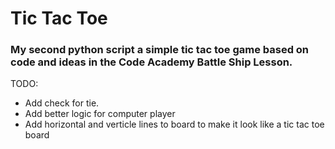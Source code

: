 # Tic Tac Toe
### My second python script a simple tic tac toe game based on code and ideas in the Code Academy Battle Ship Lesson.

TODO:
* Add check for tie.
* Add better logic for computer player
* Add horizontal and verticle lines to board to make it look like a tic tac toe board
